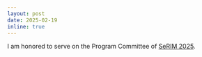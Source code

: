 ```yaml
---
layout: post
date: 2025-02-19
inline: true
---
```

I am honored to serve on the Program Committee of [SeRIM 2025](https://st.fbk.eu/events/SeRIM2025/).
